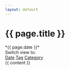 ```yaml
---
layout: default
---
```


<h1>{{ page.title }}</h1>
*{{ page.date }}*
<nav class="pipe-separator switch-view">
    <div>Switch view to:</div>
    <div>
        <a href="index.html"{% if page.url == '/blog/' %} class="active"{% endif %}>Date</a>
        <a href="tags.html"{% if page.url == '/blog/tags.html' %} class=" active"{% endif %}>Tag</a>
        <a href="categories.html"{% if page.url == '/blog/categories.html' %} class=" active"{% endif %}>Category</a>
    </div>
</nav>
{{ content }}
<!--stackedit_data:
eyJoaXN0b3J5IjpbLTE2OTA4NjM4MTddfQ==
-->